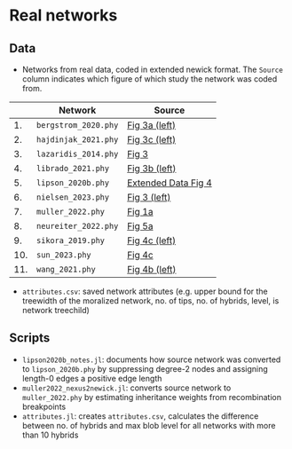 # Real networks

## Data
- Networks from real data, coded in extended newick format.
The `Source` column indicates which figure of which study the network was coded
from.

|| Network | Source |
| --- | --- | --- |
|1.| `bergstrom_2020.phy` | [Fig 3a (left)](https://doi.org/10.7554/eLife.85492) |
|2.| `hajdinjak_2021.phy` | [Fig 3c (left)](https://doi.org/10.7554/eLife.85492) |
|3.| `lazaridis_2014.phy` | [Fig 3](https://doi.org/10.1038/nature13673) |
|4.| `librado_2021.phy` | [Fig 3b (left)](https://doi.org/10.7554/eLife.85492) |
|5.| `lipson_2020b.phy` | [Extended Data Fig 4](https://doi.org/10.1038/s41586-020-1929-1) |
|6.| `nielsen_2023.phy` | [Fig 3 (left)](https://doi.org/10.1371/journal.pgen.1010410) |
|7.| `muller_2022.phy` | [Fig 1a](https://www.ncbi.nlm.nih.gov/pmc/articles/PMC9297283/) |
|8.| `neureiter_2022.phy` | [Fig 5a](https://doi.org/10.1057/s41599-022-01211-7) |
|9.| `sikora_2019.phy` | [Fig 4c (left)](https://doi.org/10.7554/eLife.85492) |
|10.| `sun_2023.phy` | [Fig 4c](https://doi.org/10.1038/s41559-023-02185-8) |
|11.| `wang_2021.phy` | [Fig 4b (left)](https://doi.org/10.7554/eLife.85492) |

- `attributes.csv`: saved network attributes (e.g. upper bound for the treewidth
of the moralized network, no. of tips, no. of hybrids, level, is network
treechild)

## Scripts
- `lipson2020b_notes.jl`: documents how source network was converted to
`lipson_2020b.phy` by suppressing degree-2 nodes and assigning length-0 edges a
positive edge length
- `muller2022_nexus2newick.jl`: converts source network to `muller_2022.phy` by
estimating inheritance weights from recombination breakpoints
- `attributes.jl`: creates `attributes.csv`, calculates the difference between
no. of hybrids and max blob level for all networks with more than 10 hybrids